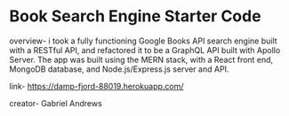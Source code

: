 # Book Search Engine Starter Code


overview-
    i took a fully functioning Google Books API search engine built with a RESTful API, and refactored it to be a GraphQL API built with Apollo Server. The app was built using the MERN stack, with a React front end, MongoDB database, and Node.js/Express.js server and API.
  
  
  
  link- 
      https://damp-fjord-88019.herokuapp.com/
  
  
  
  creator-
      Gabriel Andrews
